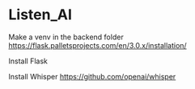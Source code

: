 # Listen_AI

Make a venv in the backend folder
https://flask.palletsprojects.com/en/3.0.x/installation/

Install Flask

Install Whisper
https://github.com/openai/whisper

